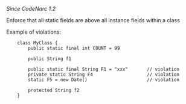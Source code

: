 *Since CodeNarc 1.2*

Enforce that all static fields are above all instance fields within a
class

Example of violations:

        class MyClass {
            public static final int COUNT = 99

            public String f1

            public static final String F1 = "xxx"       // violation
            private static String F4                    // violation
            static F5 = new Date()                      // violation

            protected String f2
        }
